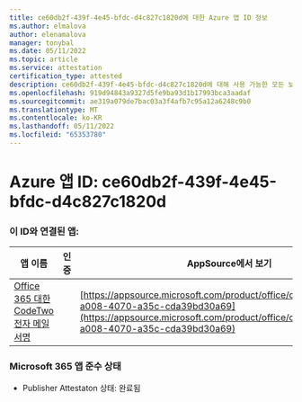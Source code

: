 ```yaml
---
title: ce60db2f-439f-4e45-bfdc-d4c827c1820d에 대한 Azure 앱 ID 정보
ms.author: elmalova
author: elenamalova
manager: tonybal
ms.date: 05/11/2022
ms.topic: article
ms.service: attestation
certification_type: attested
description: ce60db2f-439f-4e45-bfdc-d4c827c1820d에 대해 사용 가능한 모든 보안 및 규정 준수 정보입니다.
ms.openlocfilehash: 919d94843a9327d5fe9ba93d1b17993bca3aadaf
ms.sourcegitcommit: ae319a079de7bac03a3f4afb7c95a12a6248c9b0
ms.translationtype: MT
ms.contentlocale: ko-KR
ms.lasthandoff: 05/11/2022
ms.locfileid: "65353780"
---
```

# <a name="azure-app-id-ce60db2f-439f-4e45-bfdc-d4c827c1820d"></a>Azure 앱 ID: ce60db2f-439f-4e45-bfdc-d4c827c1820d


### <a name="apps-associated-with-this-id"></a>이 ID와 연결된 앱:
| **앱 이름** | **인증** | **AppSource에서 보기** |
|--------------|---------------|-----------------------|
| [Office 365 대한 CodeTwo 전자 메일 서명](../forward/codetwo.3d2daeb9-a008-4070-a35c-cda39bd30a69.md) |  | [https://appsource.microsoft.com/product/office/codetwo.3d2daeb9-a008-4070-a35c-cda39bd30a69](https://appsource.microsoft.com/product/office/codetwo.3d2daeb9-a008-4070-a35c-cda39bd30a69) |

### <a name="microsoft-365-app-compliance-status"></a>Microsoft 365 앱 준수 상태
- Publisher Attestaton 상태: 완료됨
